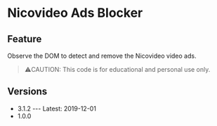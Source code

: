 # Nicovideo Ads Blocker


## Feature
Observe the DOM to detect and remove the Nicovideo video ads.
> ⚠️CAUTION: This code is for educational and personal use only.

## Versions
* 3.1.2 --- Latest: 2019-12-01
* 1.0.0